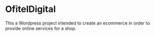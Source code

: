 # OfitelDigital
This a Wordpress project intended to create an ecommerce in order to provide online services for a shop.
